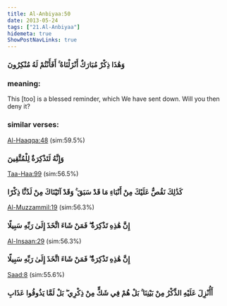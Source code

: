 ```yaml
---
title: Al-Anbiyaa:50
date: 2013-05-24
tags: ["21.Al-Anbiyaa"]
hidemeta: true 
ShowPostNavLinks: true 
---
```

### وَهَٰذَا ذِكْرٌ مُبَارَكٌ أَنْزَلْنَاهُ ۚ أَفَأَنْتُمْ لَهُ مُنْكِرُونَ
### meaning: 
This [too] is a blessed reminder, which We have sent down. Will you then deny it?
### similar verses: 

[Al-Haaqqa:48](/69/48) (sim:59.5%)

### وَإِنَّهُ لَتَذْكِرَةٌ لِلْمُتَّقِينَ

[Taa-Haa:99](/20/99) (sim:56.5%)

### كَذَٰلِكَ نَقُصُّ عَلَيْكَ مِنْ أَنْبَاءِ مَا قَدْ سَبَقَ ۚ وَقَدْ آتَيْنَاكَ مِنْ لَدُنَّا ذِكْرًا

[Al-Muzzammil:19](/73/19) (sim:56.3%)

### إِنَّ هَٰذِهِ تَذْكِرَةٌ ۖ فَمَنْ شَاءَ اتَّخَذَ إِلَىٰ رَبِّهِ سَبِيلًا

[Al-Insaan:29](/76/29) (sim:56.3%)

### إِنَّ هَٰذِهِ تَذْكِرَةٌ ۖ فَمَنْ شَاءَ اتَّخَذَ إِلَىٰ رَبِّهِ سَبِيلًا

[Saad:8](/38/8) (sim:55.6%)

### أَأُنْزِلَ عَلَيْهِ الذِّكْرُ مِنْ بَيْنِنَا ۚ بَلْ هُمْ فِي شَكٍّ مِنْ ذِكْرِي ۖ بَلْ لَمَّا يَذُوقُوا عَذَابِ
